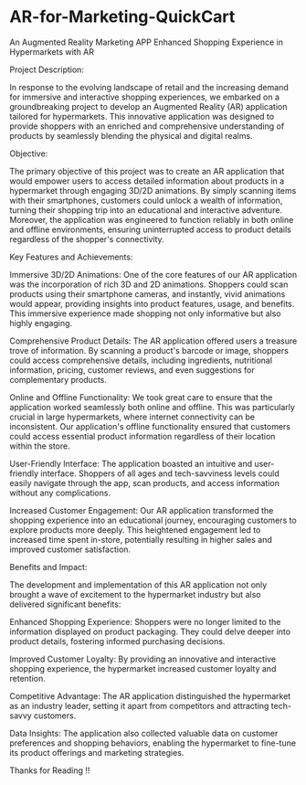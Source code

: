 # AR-for-Marketing-QuickCart
An Augmented Reality Marketing APP
Enhanced Shopping Experience in Hypermarkets with AR

Project Description:

In response to the evolving landscape of retail and the increasing demand for immersive and interactive shopping experiences, we embarked on a groundbreaking project to develop an Augmented Reality (AR) application tailored for hypermarkets. This innovative application was designed to provide shoppers with an enriched and comprehensive understanding of products by seamlessly blending the physical and digital realms.

Objective:

The primary objective of this project was to create an AR application that would empower users to access detailed information about products in a hypermarket through engaging 3D/2D animations. By simply scanning items with their smartphones, customers could unlock a wealth of information, turning their shopping trip into an educational and interactive adventure. Moreover, the application was engineered to function reliably in both online and offline environments, ensuring uninterrupted access to product details regardless of the shopper's connectivity.

Key Features and Achievements:

Immersive 3D/2D Animations: One of the core features of our AR application was the incorporation of rich 3D and 2D animations. Shoppers could scan products using their smartphone cameras, and instantly, vivid animations would appear, providing insights into product features, usage, and benefits. This immersive experience made shopping not only informative but also highly engaging.

Comprehensive Product Details: The AR application offered users a treasure trove of information. By scanning a product's barcode or image, shoppers could access comprehensive details, including ingredients, nutritional information, pricing, customer reviews, and even suggestions for complementary products.

Online and Offline Functionality: We took great care to ensure that the application worked seamlessly both online and offline. This was particularly crucial in large hypermarkets, where internet connectivity can be inconsistent. Our application's offline functionality ensured that customers could access essential product information regardless of their location within the store.

User-Friendly Interface: The application boasted an intuitive and user-friendly interface. Shoppers of all ages and tech-savviness levels could easily navigate through the app, scan products, and access information without any complications.

Increased Customer Engagement: Our AR application transformed the shopping experience into an educational journey, encouraging customers to explore products more deeply. This heightened engagement led to increased time spent in-store, potentially resulting in higher sales and improved customer satisfaction.

Benefits and Impact:

The development and implementation of this AR application not only brought a wave of excitement to the hypermarket industry but also delivered significant benefits:

Enhanced Shopping Experience: Shoppers were no longer limited to the information displayed on product packaging. They could delve deeper into product details, fostering informed purchasing decisions.

Improved Customer Loyalty: By providing an innovative and interactive shopping experience, the hypermarket increased customer loyalty and retention.

Competitive Advantage: The AR application distinguished the hypermarket as an industry leader, setting it apart from competitors and attracting tech-savvy customers.

Data Insights: The application also collected valuable data on customer preferences and shopping behaviors, enabling the hypermarket to fine-tune its product offerings and marketing strategies.

Thanks for Reading !!

